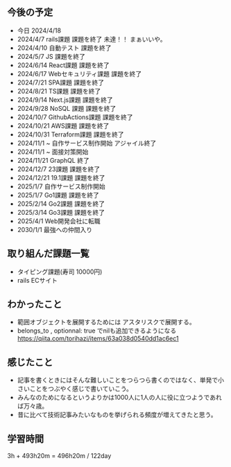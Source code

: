 ## 今後の予定
- 今日 2024/4/18
- 2024/4/7 rails課題 課題を終了 未達！！ まぁいいや。
- 2024/4/10 自動テスト 課題を終了
- 2024/5/7 JS 課題を終了
- 2024/6/14 React課題 課題を終了
- 2024/6/17 Webセキュリティ課題 課題を終了
- 2024/7/21 SPA課題 課題を終了
- 2024/8/21 TS課題 課題を終了
- 2024/9/14 Next.js課題 課題を終了
- 2024/9/28 NoSQL 課題 課題を終了
- 2024/10/7 GithubActions課題 課題を終了
- 2024/10/21 AWS課題 課題を終了
- 2024/10/31 Terraform課題 課題を終了
- 2024/11/1 ~ 自作サービス制作開始 アジャイル終了
- 2024/11/1 ~ 面接対策開始
- 2024/11/21 GraphQL 終了
- 2024/12/7 23課題 課題を終了
- 2024/12/21 19.1課題 課題を終了
- 2025/1/7 自作サービス制作開始
- 2025/1/7 Go1課題 課題を終了
- 2025/2/14 Go2課題 課題を終了
- 2025/3/14 Go3課題 課題を終了
- 2025/4/1 Web開発会社に転職
- 2030/1/1 最強への仲間入り

## 取り組んだ課題一覧
- タイピング課題(寿司 10000円)
- rails ECサイト 
## わかったこと
- 範囲オブジェクトを展開するためには アスタリスクで展開する。
- belongs_to , optionnal: true でnilも追加できるようになる
https://qiita.com/torihazi/items/63a038d0540dd1ac6ec1
## 感じたこと
- 記事を書くときにはそんな難しいことをつらつら書くのではなく、単発で小さいことをつぶやく感じで書いていこう。
- みんなのためになるというよりかは1000人に1人の人に役に立つようであれば万々歳。
- 昔に比べて技術記事みたいなものを挙げられる頻度が増えてきたと思う。
## 学習時間
3h + 493h20m 
= 496h20m / 122day
